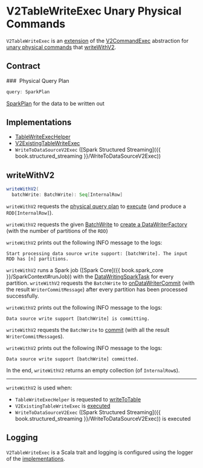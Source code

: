 # V2TableWriteExec Unary Physical Commands

`V2TableWriteExec` is an [extension](#contract) of the [V2CommandExec](V2CommandExec.md) abstraction for [unary physical commands](#implementations) that [writeWithV2](#writeWithV2).

## Contract

### <span id="query"> Physical Query Plan

```scala
query: SparkPlan
```

[SparkPlan](SparkPlan.md) for the data to be written out

## Implementations

* [TableWriteExecHelper](TableWriteExecHelper.md)
* [V2ExistingTableWriteExec](V2ExistingTableWriteExec.md)
* `WriteToDataSourceV2Exec` ([Spark Structured Streaming]({{ book.structured_streaming }}/WriteToDataSourceV2Exec))

## <span id="writeWithV2"> writeWithV2

```scala
writeWithV2(
  batchWrite: BatchWrite): Seq[InternalRow]
```

`writeWithV2` requests the [physical query plan](#query) to [execute](SparkPlan.md#execute) (and produce a `RDD[InternalRow]`).

`writeWithV2` requests the given [BatchWrite](../connector/BatchWrite.md) to [create a DataWriterFactory](../connector/BatchWrite.md#createBatchWriterFactory) (with the number of partitions of the `RDD`)

`writeWithV2` prints out the following INFO message to the logs:

```text
Start processing data source write support: [batchWrite]. The input RDD has [n] partitions.
```

`writeWithV2` runs a Spark job ([Spark Core]({{ book.spark_core }}/SparkContext#runJob)) with the [DataWritingSparkTask](../connectors/DataWritingSparkTask.md#run) for every partition. `writeWithV2` requests the `BatchWrite` to [onDataWriterCommit](../connector/BatchWrite.md#onDataWriterCommit) (with the result `WriterCommitMessage`) after every partition has been processed successfully.

`writeWithV2` prints out the following INFO message to the logs:

```text
Data source write support [batchWrite] is committing.
```

`writeWithV2` requests the `BatchWrite` to [commit](../connector/BatchWrite.md#commit) (with all the result `WriterCommitMessage`s).

`writeWithV2` prints out the following INFO message to the logs:

```text
Data source write support [batchWrite] committed.
```

In the end, `writeWithV2` returns an empty collection (of `InternalRow`s).

---

`writeWithV2` is used when:

* `TableWriteExecHelper` is requested to [writeToTable](TableWriteExecHelper.md#writeToTable)
* `V2ExistingTableWriteExec` is [executed](V2ExistingTableWriteExec.md#run)
* `WriteToDataSourceV2Exec` ([Spark Structured Streaming]({{ book.structured_streaming }}/WriteToDataSourceV2Exec)) is executed

## Logging

`V2TableWriteExec` is a Scala trait and logging is configured using the logger of the [implementations](#implementations).
